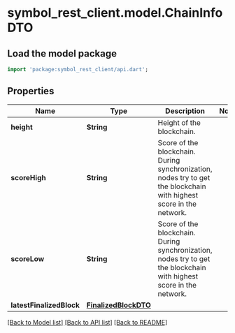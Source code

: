 # symbol_rest_client.model.ChainInfoDTO

## Load the model package
```dart
import 'package:symbol_rest_client/api.dart';
```

## Properties
Name | Type | Description | Notes
------------ | ------------- | ------------- | -------------
**height** | **String** | Height of the blockchain. | 
**scoreHigh** | **String** | Score of the blockchain. During synchronization, nodes try to get the blockchain with highest score in the network.  | 
**scoreLow** | **String** | Score of the blockchain. During synchronization, nodes try to get the blockchain with highest score in the network.  | 
**latestFinalizedBlock** | [**FinalizedBlockDTO**](FinalizedBlockDTO.md) |  | 

[[Back to Model list]](../README.md#documentation-for-models) [[Back to API list]](../README.md#documentation-for-api-endpoints) [[Back to README]](../README.md)


